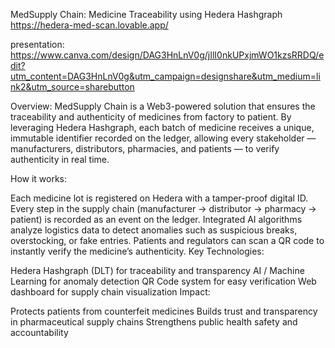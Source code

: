 MedSupply Chain: Medicine Traceability using Hedera Hashgraph
https://hedera-med-scan.lovable.app/

presentation: https://www.canva.com/design/DAG3HnLnV0g/jIlI0nkUPxjmWO1kzsRRDQ/edit?utm_content=DAG3HnLnV0g&utm_campaign=designshare&utm_medium=link2&utm_source=sharebutton

Overview: MedSupply Chain is a Web3-powered solution that ensures the traceability and authenticity of medicines from factory to patient. By leveraging Hedera Hashgraph, each batch of medicine receives a unique, immutable identifier recorded on the ledger, allowing every stakeholder — manufacturers, distributors, pharmacies, and patients — to verify authenticity in real time.

How it works:

Each medicine lot is registered on Hedera with a tamper-proof digital ID.
Every step in the supply chain (manufacturer → distributor → pharmacy → patient) is recorded as an event on the ledger.
Integrated AI algorithms analyze logistics data to detect anomalies such as suspicious breaks, overstocking, or fake entries.
Patients and regulators can scan a QR code to instantly verify the medicine’s authenticity.
Key Technologies:

Hedera Hashgraph (DLT) for traceability and transparency
AI / Machine Learning for anomaly detection
QR Code system for easy verification
Web dashboard for supply chain visualization
Impact:

Protects patients from counterfeit medicines
Builds trust and transparency in pharmaceutical supply chains
Strengthens public health safety and accountability
